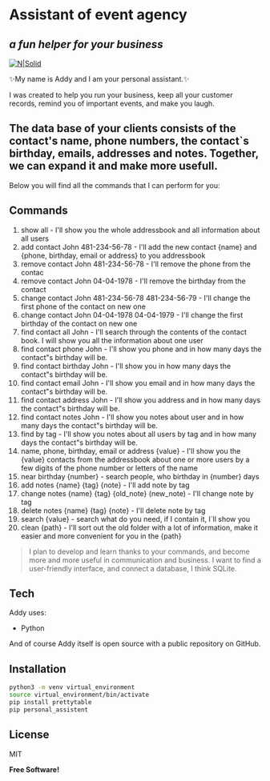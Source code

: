 # Assistant of event agency 
## _a fun helper for your business_

[![N|Solid](https://avatars.githubusercontent.com/u/82182253?s=400&u=162b30109520f984d0c4b831572c07c82aff62d9&v=4)](https://github.com/Teosoph-s-company/new_project)

✨My name is Addy and I am your personal assistant.✨

I was created to help you run your business, keep all your customer records, remind you of important events, and make you laugh.

The data base of your clients consists of the contact's name, phone numbers, the contact`s birthday, emails, addresses and notes. Together, we can expand it and make more usefull.
----------------------------------------------------


Below you will find all the commands that I can perform for you:

## Commands

1. show all - I'll show you the whole addressbook and all information about all users
2. add contact John 481-234-56-78 - I'll add the new contact {name} and {phone, birthday, email or address} to you addressbook
3. remove contact John 481-234-56-78 - I'll remove the phone from the contac
4. remove contact John 04-04-1978 - I'll remove the birthday from the contact
5. change contact John 481-234-56-78 481-234-56-79 - I'll change the first phone of the contact on new one
6. change contact John 04-04-1978 04-04-1979 - I'll change the first birthday of the contact on new one
7. find contact all John - I'll search through the contents of the contact book. I will show you all the information about one user
8. find contact phone John - I'll show you phone and in how many days the contact"s birthday will be.
9. find contact birthday John - I'll show you in how many days the contact"s birthday will be.
10. find contact email John - I'll show you email and in how many days the contact"s birthday will be.
11. find contact address John - I'll show you address and in how many days the contact"s birthday will be.
12. find contact notes John - I'll show you notes about user and in how many days the contact"s birthday will be.
13. find by tag <tag> - I'll show you notes about all users by tag and in how many days the contact"s birthday will be.
14. name, phone, birthday, email or address {value} - I'll show you the {value} contacts from the addressbook about one or more users
            by a few digits of the phone number or letters of the name
15. near birthday {number} - search people, who birthday in {number} days
16. add notes {name} {tag} {note} - I'll add note by tag
17. change notes {name} {tag} {old_note} (new_note) - I'll change note by tag
18. delete notes {name} {tag} {note} - I'll delete note by tag
19. search {value} - search what do you need, if I contain it, I`ll show you
20. clean {path} - I'll sort out the old folder with a lot of information, make it easier and more convenient for you in the {path}


> I plan to develop and learn thanks to your commands, and become more and more useful in communication and business. I want to find a user-friendly interface, and connect a database, I think SQLite.

## Tech

Addy uses:

- Python 

And of course Addy itself is open source with a public repository on GitHub.

## Installation

```sh 
python3 -m venv virtual_environment 
source virtual_environment/bin/activate 
pip install prettytable 
pip personal_assistent
```

## License

MIT

**Free Software!**
